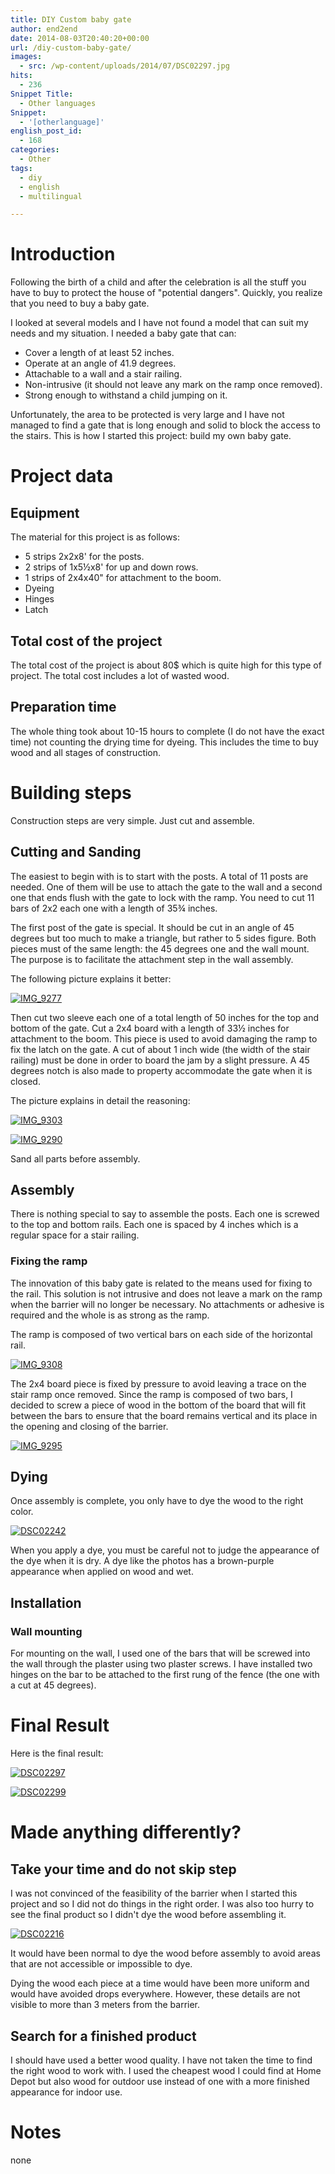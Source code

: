 ```yaml
---
title: DIY Custom baby gate
author: end2end
date: 2014-08-03T20:40:20+00:00
url: /diy-custom-baby-gate/
images:
  - src: /wp-content/uploads/2014/07/DSC02297.jpg
hits:
  - 236
Snippet Title:
  - Other languages
Snippet:
  - '[otherlanguage]'
english_post_id:
  - 168
categories:
  - Other
tags:
  - diy
  - english
  - multilingual

---
```

# Introduction

Following the birth of a child and after the celebration is all the stuff you have to buy to protect the house of "potential dangers". Quickly, you realize that you need to buy a baby gate.

I looked at several models and I have not found a model that can suit my needs and my situation. I needed a baby gate that can:

* Cover a length of at least 52 inches.
* Operate at an angle of 41.9 degrees.
* Attachable to a wall and a stair railing.
* Non-intrusive (it should not leave any mark on the ramp once removed).
* Strong enough to withstand a child jumping on it.

Unfortunately, the area to be protected is very large and I have not managed to find a gate that is long enough and solid to block the access to the stairs. This is how I started this project: ​​build my own baby gate.

# Project data

## Equipment

The material for this project is as follows:

* 5 strips 2x2x8' for the posts.
* 2 strips of 1x5½x8' for up and down rows.
* 1 strips of 2x4x40" for attachment to the boom.
* Dyeing
* Hinges
* Latch

## Total cost of the project

The total cost of the project is about 80$ which is quite high for this type of project. The total cost includes a lot of wasted wood.

## Preparation time

The whole thing took about 10-15 hours to complete (I do not have the exact time) not counting the drying time for dyeing. This includes the time to buy wood and all stages of construction.

# Building steps

Construction steps are very simple. Just cut and assemble.

## Cutting and Sanding

The easiest to begin with is to start with the posts. A total of 11 posts are needed. One of them will be use to attach the gate to the wall and a second one that ends flush with the gate to lock with the ramp. You need to cut 11 bars of 2x2 each one with a length of 35¾ inches.

The first post of the gate is special. It should be cut in an angle of 45 degrees but too much to make a triangle, but rather to 5 sides figure. Both pieces must of the same length: the 45 degrees one and the wall mount. The purpose is to facilitate the attachment step in the wall assembly.

The following picture explains it better:

[![IMG_9277](/wp-content/uploads/2014/07/IMG_9277-300x200.jpg)](/wp-content/uploads/2014/07/IMG_9277.jpg)

Then cut two sleeve each one of a total length of 50 inches for the top and bottom of the gate. Cut a 2x4 board with a length of 33½ inches for attachment to the boom. This piece is used to avoid damaging the ramp to fix the latch on the gate. A cut of about 1 inch wide (the width of the stair railing) must be done in order to board the jam by a slight pressure. A 45 degrees notch is also made to property accommodate the gate when it is closed.

The picture explains in detail the reasoning:

[![IMG_9303](/wp-content/uploads/2014/07/IMG_9303-200x300.jpg)](/wp-content/uploads/2014/07/IMG_9303.jpg)

[![IMG_9290](/wp-content/uploads/2014/07/IMG_9290-200x300.jpg)](/wp-content/uploads/2014/07/IMG_9290.jpg)

Sand all parts before assembly.

## Assembly

There is nothing special to say to assemble the posts. Each one is screwed to the top and bottom rails. Each one is spaced by 4 inches which is a regular space for a stair railing.

### Fixing the ramp

The innovation of this baby gate is related to the means used for fixing to the rail. This solution is not intrusive and does not leave a mark on the ramp when the barrier will no longer be necessary. No attachments or adhesive is required and the whole is as strong as the ramp.

The ramp is composed of two vertical bars on each side of the horizontal rail.

[![IMG_9308](/wp-content/uploads/2014/07/IMG_9308-200x300.jpg)](/wp-content/uploads/2014/07/IMG_9308.jpg)

The 2x4 board piece is fixed by pressure to avoid leaving a trace on the stair ramp once removed. Since the ramp is composed of two bars, I decided to screw a piece of wood in the bottom of the board that will fit between the bars to ensure that the board remains vertical and its place in the opening and closing of the barrier.

[![IMG_9295](/wp-content/uploads/2014/07/IMG_9295-300x200.jpg)](/wp-content/uploads/2014/07/IMG_9295.jpg)

## Dying

Once assembly is complete, you only have to dye the wood to the right color.

[![DSC02242](/wp-content/uploads/2014/07/DSC02242-300x225.jpg)](/wp-content/uploads/2014/07/DSC02242.jpg)

When you apply a dye, you must be careful not to judge the appearance of the dye when it is dry. A dye like the photos has a brown-purple appearance when applied on wood and wet.

## Installation

### Wall mounting

For mounting on the wall, I used one of the bars that will be screwed into the wall through the plaster using two plaster screws. I have installed two hinges on the bar to be attached to the first rung of the fence (the one with a cut at 45 degrees).

# Final Result

Here is the final result:

[![DSC02297](/wp-content/uploads/2014/07/DSC02297-1024x768.jpg)](/wp-content/uploads/2014/07/DSC02297.jpg)

[![DSC02299](/wp-content/uploads/2014/07/DSC02299-768x1024.jpg)](/wp-content/uploads/2014/07/DSC02299.jpg)

# Made anything differently?

## Take your time and do not skip step

I was not convinced of the feasibility of the barrier when I started this project and so I did not do things in the right order. I was also too hurry to see the final product so I didn't dye the wood before assembling it.

[![DSC02216](/wp-content/uploads/2014/07/DSC02216-300x225.jpg)](/wp-content/uploads/2014/07/DSC02216.jpg)

It would have been normal to dye the wood before assembly to avoid areas that are not accessible or impossible to dye.

Dying the wood each piece at a time would have been more uniform and would have avoided drops everywhere. However, these details are not visible to more than 3 meters from the barrier.

## Search for a finished product

I should have used a better wood quality. I have not taken the time to find the right wood to work with. I used the cheapest wood I could find at Home Depot but also wood for outdoor use instead of one with a more finished appearance for indoor use.

# Notes

none